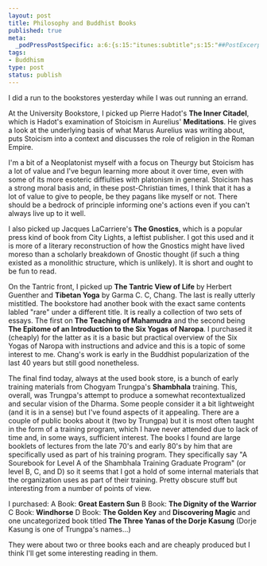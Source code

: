 ```yaml
--- 
layout: post
title: Philosophy and Buddhist Books
published: true
meta: 
  _podPressPostSpecific: a:6:{s:15:"itunes:subtitle";s:15:"##PostExcerpt##";s:14:"itunes:summary";s:15:"##PostExcerpt##";s:15:"itunes:keywords";s:17:"##WordPressCats##";s:13:"itunes:author";s:10:"##Global##";s:15:"itunes:explicit";s:2:"No";s:12:"itunes:block";s:2:"No";}
tags: 
- Buddhism
type: post
status: publish
---
```

I did a run to the bookstores yesterday while I was out running an errand.

At the University Bookstore, I picked up Pierre Hadot's <b>The Inner Citadel</b>, which is Hadot's examination of Stoicism in Aurelius' <b>Meditations</b>. He gives a look at the underlying basis of what Marus Aurelius was writing about, puts Stoicism into a context and discusses the role of religion in the Roman Empire.

I'm a bit of a Neoplatonist myself with a focus on Theurgy but Stoicism has a lot of value and I've begun learning more about it over time, even with some of its more esoteric diffiulties with platonism in general. Stoicism has a strong moral basis and, in these post-Christian times, I think that it has a lot of value to give to people, be they pagans like myself or not. There should be a bedrock of principle informing one's actions even if you can't always live up to it well.

I also picked up Jacques LaCarriere's <b>The Gnostics</b>, which is a popular press kind of book from City Lights, a leftist publisher. I got this used and it is more of a literary reconstruction of how the Gnostics might have lived moreso than a scholarly breakdown of Gnostic thought (if such a thing existed as a monolithic structure, which is unlikely). It is short and ought to be fun to read.

On the Tantric front, I picked up <b>The Tantric View of Life</b> by Herbert Guenther and <b>Tibetan Yoga</b> by Garma C. C, Chang. The last is really utterly mistitled. The bookstore had another book with the exact same contents labled "rare" under a different title. It is really a collection of two sets of essays. The first on <b>The Teaching of Mahamudra</b> and the second being <b>The Epitome of an Introduction to the Six Yogas of Naropa</b>. I purchased it (cheaply) for the latter as it is a basic but practical overview of the Six Yogas of Naropa with instructions and advice and this is a topic of some interest to me. Chang's work is early in the Buddhist popularization of the last 40 years but still good nonetheless.

The final find today, always at the used book store, is a bunch of early training materials from Chogyam Trungpa's <b>Shambhala</b> training. This, overall, was Trungpa's attempt to produce a somewhat recontextualized and secular vision of the Dharma. Some people consider it a bit lightweight (and it is in a sense) but I've found aspects of it appealing. There are a couple of public books about it (two by Trungpa) but it is most often taught in the form of a training program, which I have never attended due to lack of time and, in some ways, sufficient interest. The books I found are large booklets of lectures from the late 70's and early 80's by him that are specifically used as part of his training program. They specifically say "A Sourebook for Level A of the Shambhala Training Graduate Program" (or level B, C, and D) so it seems that I got a hold of some internal materials that the organization uses as part of their training. Pretty obscure stuff but interesting from a number of points of view.

I purchased:
 A Book: <b>Great Eastern Sun</b>
 B Book: <b>The Dignity of the Warrior</b>
 C Book: <b>Windhorse</b>
 D Book: <b>The Golden Key</b> and <b>Discovering Magic</b>
 and one uncategorized book titled <b>The Three Yanas of the Dorje Kasung</b> (Dorje Kasung is one of Trungpa's names...)

 They were about two or three books each and are cheaply produced but I think I'll get some interesting reading in them.
